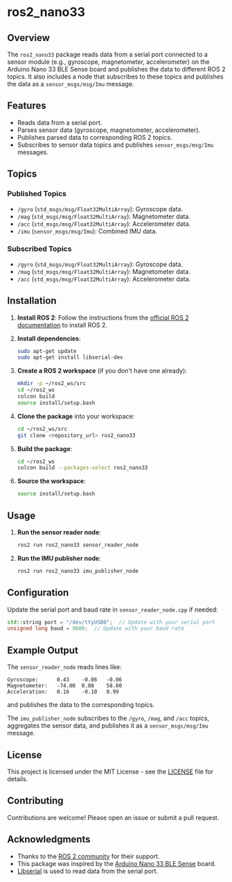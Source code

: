 # ros2_nano33

## Overview

The `ros2_nano33` package reads data from a serial port connected to a sensor module (e.g., gyroscope, magnetometer, accelerometer) on the Arduino Nano 33 BLE Sense board and publishes the data to different ROS 2 topics. It also includes a node that subscribes to these topics and publishes the data as a `sensor_msgs/msg/Imu` message.

## Features

- Reads data from a serial port.
- Parses sensor data (gyroscope, magnetometer, accelerometer).
- Publishes parsed data to corresponding ROS 2 topics.
- Subscribes to sensor data topics and publishes `sensor_msgs/msg/Imu` messages.

## Topics

### Published Topics

- `/gyro` (`std_msgs/msg/Float32MultiArray`): Gyroscope data.
- `/mag` (`std_msgs/msg/Float32MultiArray`): Magnetometer data.
- `/acc` (`std_msgs/msg/Float32MultiArray`): Accelerometer data.
- `/imu` (`sensor_msgs/msg/Imu`): Combined IMU data.

### Subscribed Topics

- `/gyro` (`std_msgs/msg/Float32MultiArray`): Gyroscope data.
- `/mag` (`std_msgs/msg/Float32MultiArray`): Magnetometer data.
- `/acc` (`std_msgs/msg/Float32MultiArray`): Accelerometer data.

## Installation

1. **Install ROS 2**: Follow the instructions from the [official ROS 2 documentation](https://docs.ros.org/en/humble/Installation.html) to install ROS 2.

2. **Install dependencies**:
   ```sh
   sudo apt-get update
   sudo apt-get install libserial-dev
   ```

3. **Create a ROS 2 workspace** (if you don't have one already):
   ```sh
   mkdir -p ~/ros2_ws/src
   cd ~/ros2_ws
   colcon build
   source install/setup.bash
   ```

4. **Clone the package** into your workspace:
   ```sh
   cd ~/ros2_ws/src
   git clone <repository_url> ros2_nano33
   ```

5. **Build the package**:
   ```sh
   cd ~/ros2_ws
   colcon build --packages-select ros2_nano33
   ```

6. **Source the workspace**:
   ```sh
   source install/setup.bash
   ```

## Usage

1. **Run the sensor reader node**:
   ```sh
   ros2 run ros2_nano33 sensor_reader_node
   ```

2. **Run the IMU publisher node**:
   ```sh
   ros2 run ros2_nano33 imu_publisher_node
   ```

## Configuration

Update the serial port and baud rate in `sensor_reader_node.cpp` if needed:
```cpp
std::string port = "/dev/ttyUSB0";  // Update with your serial port
unsigned long baud = 9600;  // Update with your baud rate
```

## Example Output

The `sensor_reader_node` reads lines like:
```
Gyroscope:      0.43    -0.06   -0.06
Magnetometer:   -74.00  0.00    58.00
Acceleration:   0.16    -0.10   0.99
```
and publishes the data to the corresponding topics.

The `imu_publisher_node` subscribes to the `/gyro`, `/mag`, and `/acc` topics, aggregates the sensor data, and publishes it as a `sensor_msgs/msg/Imu` message.

## License

This project is licensed under the MIT License - see the [LICENSE](LICENSE) file for details.

## Contributing

Contributions are welcome! Please open an issue or submit a pull request.

## Acknowledgments

- Thanks to the [ROS 2 community](https://discourse.ros.org/) for their support.
- This package was inspired by the [Arduino Nano 33 BLE Sense](https://store.arduino.cc/usa/nano-33-ble-sense) board.
- [Libserial](https://github.com/crayzeewulf/libserial) is used to read data from the serial port.